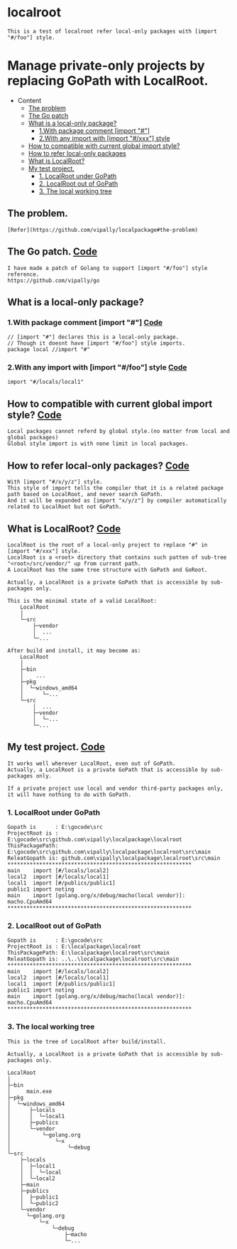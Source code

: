 # localroot
	This is a test of localroot refer local-only packages with [import "#/foo"] style.

# Manage private-only projects by replacing GoPath with LocalRoot.
	
- Content
	- [The problem]()
	- [The Go patch](https://github.com/vipally/localpackage/tree/master/localroot/src#the-go-patch-code)
	- [What is a local-only package?](https://github.com/vipally/localpackage/tree/master/localroot/src#what-is-a-local-only-package)
		- [1.With package comment [import "#"]](https://github.com/vipally/localpackage/tree/master/localroot/src#1with-package-comment-import--code)
		- [2.With any import with [import "#/xxx"] style](https://github.com/vipally/localpackage/tree/master/localroot/src#2with-any-import-with-import-foo-style--code)
	- [How to compatible with current global import style?](https://github.com/vipally/localpackage/tree/master/localroot/src#how-to-compatible-with-current-global-import-style-code)
	- [How to refer local-only packages](https://github.com/vipally/localpackage/tree/master/localroot/src#how-to-refer-local-only-packages-code)
	- [What is LocalRoot?](https://github.com/vipally/localpackage/tree/master/localroot/src#what-is-localroot-code)
	- [My test project. ](https://github.com/vipally/localpackage/tree/master/localroot/src#my-test-project)
		- [1. LocalRoot under GoPath](https://github.com/vipally/localpackage/tree/master/localroot/src#1-localroot-under-gopath)
		- [2. LocalRoot out of GoPath](https://github.com/vipally/localpackage/tree/master/localroot/src#2-localroot-out-of-gopath)
		- [3. The local working tree](https://github.com/vipally/localpackage/tree/master/localroot/src#3-the-local-working-tree)

	


## The problem. 
	[Refer](https://github.com/vipally/localpackage#the-problem)
	
## The Go patch. [Code](https://github.com/vipally/go)
	I have made a patch of Golang to support [import "#/foo"] style reference.
	https://github.com/vipally/go
	
## What is a local-only package?
### 1.With package comment [import "#"] [Code](https://github.com/vipally/localpackage/blob/master/localroot/src/locals/local1/local/local.go#L3)
	// [import "#"] declares this is a local-only package.
	// Though it doesnt have [import "#/foo"] style imports.
	package local //import "#"
### 2.With any import with [import "#/foo"] style  [Code](https://github.com/vipally/localpackage/blob/master/localroot/src/locals/local2/local2.go#L5)
	import "#/locals/local1"

## How to compatible with current global import style? [Code](https://github.com/vipally/localpackage/blob/master/localroot/src/witherrors/main.go#L4) 
	Local packages cannot referd by global style.(no matter from local and global packages)
	Global style import is with none limit in local packages.
	
## How to refer local-only packages? [Code](https://github.com/vipally/localpackage/blob/master/localroot/src/main/main.go#L6)
	With [import "#/x/y/z"] style.
	This style of import tells the compiler that it is a related package path based on LocalRoot, and never search GoPath.
	And it will be expanded as [import "x/y/z"] by compiler automatically related to LocalRoot but not GoPath.
	
## What is LocalRoot? [Code](https://github.com/vipally/go/blob/master/src/go/build/build.go#L393)
	LocalRoot is the root of a local-only project to replace "#" in [import "#/xxx"] style.
	LocalRoot is a <root> directory that contains such patten of sub-tree "<root>/src/vendor/" up from current path.
	A LocalRoot has the same tree structure with GoPath and GoRoot.

	Actually, a LocalRoot is a private GoPath that is accessible by sub-packages only.

	This is the minimal state of a valid LocalRoot:
		LocalRoot
		│
		└─src
		    ├─vendor
		    │  ...
		    └─...
	
	After build and install, it may become as:
		LocalRoot
		│  
		├─bin
		│    ...
		├─pkg
		│  └─windows_amd64
		│      └─...
		└─src
		    │  ...     
		    ├─vendor
		    │  └─...
		    └─...

## My test project. [Code](https://github.com/vipally/localpackage/tree/master/localroot/src)
	It works well wherever LocalRoot, even out of GoPath.
	Actually, a LocalRoot is a private GoPath that is accessible by sub-packages only.

	If a private project use local and vendor third-party packages only,
	it will have nothing to do with GoPath.

### 1. LocalRoot under GoPath
	Gopath is      : E:\gocode\src
	ProjectRoot is : E:\gocode\src\github.com\vipally\localpackage\localroot
	ThisPackagePath: E:\gocode\src\github.com\vipally\localpackage\localroot\src\main
	ReleatGopath is: github.com\vipally\localpackage\localroot\src\main
	**********************************************************
	main    import [#/locals/local2]
	local2  import [#/locals/local1]
	local1  import [#/publics/public1]
	public1 import noting
	main    import [golang.org/x/debug/macho(local vendor)]: 
	macho.CpuAmd64
	**********************************************************

### 2. LocalRoot out of GoPath
	Gopath is      : E:\gocode\src
	ProjectRoot is : E:\localpackage\localroot
	ThisPackagePath: E:\localpackage\localroot\src\main
	ReleatGopath is: ..\..\localpackage\localroot\src\main
	**********************************************************
	main    import [#/locals/local2]
	local2  import [#/locals/local1]
	local1  import [#/publics/public1]
	public1 import noting
	main    import [golang.org/x/debug/macho(local vendor)]: 
	macho.CpuAmd64
	**********************************************************
	
### 3. The local working tree
	This is the tree of LocalRoot after build/install.
	
	Actually, a LocalRoot is a private GoPath that is accessible by sub-packages only.

	LocalRoot
	│
	├─bin
	│     main.exe
	├─pkg
	│  └─windows_amd64
	│      ├─locals
	│      │  └─local1
	│      ├─publics
	│      └─vendor
	│          └─golang.org
	│              └─x
	│                  └─debug
	└─src
	    ├─locals
	    │  ├─local1
	    │  │  └─local
	    │  └─local2
	    ├─main
	    ├─publics
	    │  ├─public1
	    │  └─public2
	    └─vendor
	      └─golang.org
	          └─x
	              └─debug
	                  ├─macho
	                  └─...
	